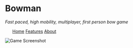 <style>
li {display: inline;}
</style>
# Bowman
<i>Fast paced, high mobility, multiplayer, first person bow game</i>
<ul>
  <li><a href="/Bowman">Home</a></li>
  <li><a href="/Bowman/features">Features</a></li>
  <li><a href="/Bowman/about">About</a></li>
</ul>

<img src="https://i.imgur.com/bnQY9Iq.png" alt="Game Screenshot" align="middle">

